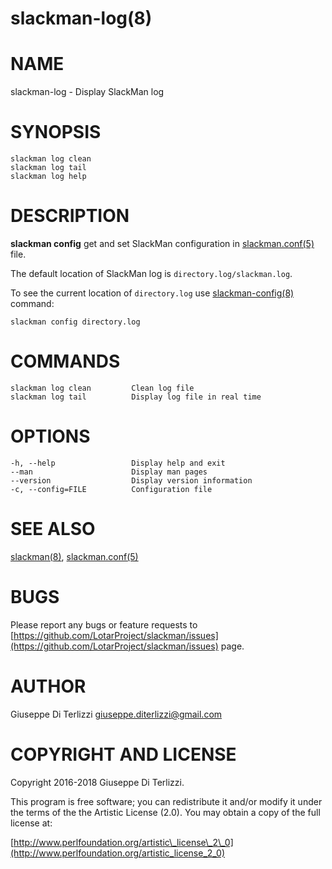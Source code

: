 # slackman-log(8)
# NAME

slackman-log - Display SlackMan log

# SYNOPSIS

    slackman log clean
    slackman log tail
    slackman log help

# DESCRIPTION

**slackman config** get and set SlackMan configuration in [slackman.conf(5)](../5/slackman.conf.md) file.

The default location of SlackMan log is `directory.log/slackman.log`.

To see the current location of `directory.log` use [slackman-config(8)](../8/slackman-config.md) command:

    slackman config directory.log

# COMMANDS

    slackman log clean         Clean log file
    slackman log tail          Display log file in real time

# OPTIONS

    -h, --help                 Display help and exit
    --man                      Display man pages
    --version                  Display version information
    -c, --config=FILE          Configuration file

# SEE ALSO

[slackman(8)](../8/slackman.md), [slackman.conf(5)](../5/slackman.conf.md)

# BUGS

Please report any bugs or feature requests to 
[https://github.com/LotarProject/slackman/issues](https://github.com/LotarProject/slackman/issues) page.

# AUTHOR

Giuseppe Di Terlizzi <giuseppe.diterlizzi@gmail.com>

# COPYRIGHT AND LICENSE

Copyright 2016-2018 Giuseppe Di Terlizzi.

This program is free software; you can redistribute it and/or modify it
under the terms of the the Artistic License (2.0). You may obtain a
copy of the full license at:

[http://www.perlfoundation.org/artistic\_license\_2\_0](http://www.perlfoundation.org/artistic_license_2_0)
